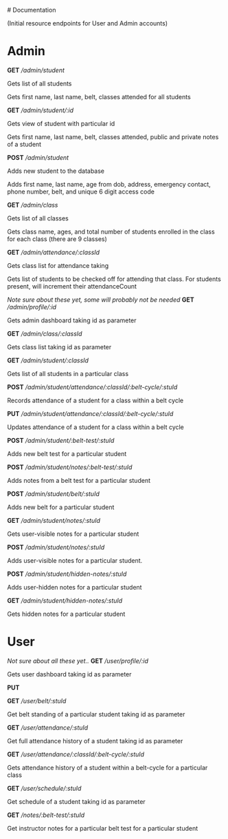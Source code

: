 ﻿
﻿# Documentation

(Initial resource endpoints for User and Admin accounts)
# Admin
**GET** */admin/student*
<p>Gets list of all students</p>
<p>Gets first name, last name, belt, classes attended for all students</p>

**GET** */admin/student/:id*
<p>Gets view of student with particular id</p>
<p>Gets first name, last name, belt, classes attended, public and private notes of a student</p>

**POST** */admin/student*
<p>Adds new student to the database</p>
<p>Adds first name, last name, age from dob, address, emergency contact, phone number, belt,
and unique 6 digit access code</p>

**GET** */admin/class*
<p>Gets list of all classes</p>
<p>Gets class name, ages, and total number of students enrolled in the class for each class (there are 9 classes)</p>

**GET** */admin/attendance/:classId*
<p>Gets class list for attendance taking</p>
<p>Gets list of students to be checked off for attending that class. For students present,
will increment their attendanceCount</p>





*Note sure about these yet, some will probably not be needed*
**GET** */admin/profile/:id*
<p>Gets admin dashboard taking id as parameter</p>

**GET** */admin/class/:classId*
<p>Gets class list taking id as parameter</p>

 **GET** */admin/student/:classId*
<p>Gets list of all students in a particular class</p>

 **POST** */admin/student/attendance/:classId/:belt-cycle/:stuId*
<p>Records attendance of a student for a class within a belt cycle</p>

**PUT**
*/admin/student/attendance/:classId/:belt-cycle/:stuId*
<p>Updates attendance of a student for a class within a belt cycle</p>

**POST** */admin/student/:belt-test/:stuId*
<p>Adds new belt test for a particular student</p>

**POST** */admin/student/notes/:belt-test/:stuId*
<p>Adds notes from a belt test for a particular student</p>

**POST** */admin/student/belt/:stuId*
<p>Adds new belt for a particular student</p>

**GET** */admin/student/notes/:stuId*
<p>Gets user-visible notes for a particular student</p>

**POST** */admin/student/notes/:stuId*
<p>Adds user-visible notes for a particular student.</p>

**POST** */admin/student/hidden-notes/:stuId*
<p>Adds user-hidden notes for a particular student</p>

 **GET** */admin/student/hidden-notes/:stuId*
<p>Gets hidden notes for a particular student</p>



# User
*Not sure about all these yet..*
**GET** */user/profile/:id*
<p>Gets user dashboard taking id as parameter</p>

**PUT**

**GET** */user/belt/:stuId*
<p>Get belt standing of a particular student taking id as parameter</p>

**GET** */user/attendance/:stuId*
<p>Get full attendance history of a student taking id as parameter</p>

**GET** */user/attendance/:classId/:belt-cycle/:stuId*
<p>Gets attendance history of a student within a belt-cycle for a particular class</p>

**GET** */user/schedule/:stuId*
<p>Get schedule of a student taking id as parameter</p>

**GET** */notes/:belt-test/:stuId*
<p>Get instructor notes for a particular belt test for a particular student</p>
